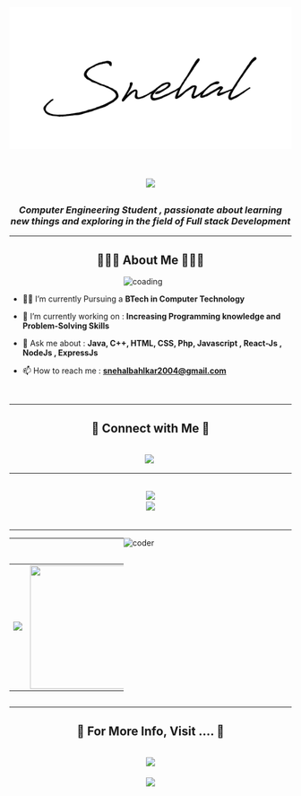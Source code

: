 




<img src="./header1.png" alt="Header" width="100%" height="50%">



<h1 align="center">
    <img src="https://readme-typing-svg.herokuapp.com/?font=Righteous&size=35&center=true&vCenter=true&width=500&height=70&duration=4000&lines=Hi+!+👋;+I'm+Snehal+Bahalkar+!!;" />
</h1>

<h3 align="center"><i> Computer Engineering Student , passionate about learning new things and exploring in the field of Full stack Development</i></h3>
<hr/>
<h2 align="center"><b>👨🏻‍💻 About Me 👨🏻‍💻</b></h2>
<img align="right" width=300 alt="coading" src="./sample.gif">
<br/>

<div align="left">
    
- 👨‍🎓 I’m currently Pursuing a **BTech in Computer Technology** <br>
    


- 🔭 I’m currently working on : **Increasing  Programming knowledge and Problem-Solving Skills** <br>
 
- 💬 Ask me about : **Java, C++, HTML, CSS, Php, Javascript , React-Js , NodeJs , ExpressJs** <br>
 
- 📫 How to reach me : **<a href="mailto: snehalbahalkar2004@gmail.com">snehalbahlkar2004@gmail.com</a>** <br>

</div>
<br>
<hr/>

<h2 align="center"><b>🔗 Connect with Me 🔗</b></h2>
<br/>
<div align="center">
    <a href="https://www.linkedin.com/in/snehal-bahalkar/" target="blank"><img src="https://skillicons.dev/icons?i=linkedin" /></a>&nbsp;
    
    
</div>
<hr/>

<br/>
<div align="center">
    <img src="https://skillicons.dev/icons?i=html,css,javascript,react,nodejs,php" /><br/>
    <img src="https://skillicons.dev/icons?i=java,cpp,mysql,github,vscode" /><br/>
</div>
<br/>
<hr/>






 
       
        
</td>
<td><img style="float:right" width=300 height=250 alt="coder" src="./coder.gif"></td>
</tr>
</table>
</div>
<hr/>


<br>
<div align=center style="display:flex;">
<table>
<tr>
<td>  
    
![](https://github-contributor-stats.vercel.app/api?username=snehal2004&limit=5&theme=vision-friendly-dark&combine_all_yearly_contributions=true)

</td>
<td><img style="float:right" src="https://c.tenor.com/Rft05nnPfpgAAAAM/sewa-rumah-nak-baya-bile.gif" width=300 height=220/></td>
</tr>
</table>
</div>
<hr/>


<h2 align="center"><b>💼 For More Info, Visit .... 💼</b></h2>
<br>
<div align="center">
    <a href="https://snehal2004.github.io/Portfolio-app/" target="_blank">
        <img src="https://img.shields.io/badge/Portfolio-FF480E?style=for-the-badge&logo=todoist&logoColor=white" target="_blank" />
    </a>
    <br><br>
    <img src="https://github.com/rajput2107/rajput2107/blob/master/Assets/Handshake.gif" height="33px" />
</div>
